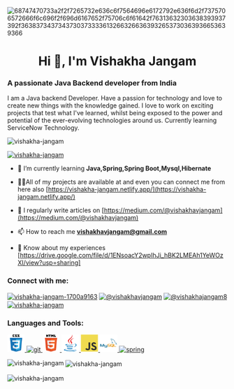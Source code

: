 ![68747470733a2f2f7265732e636c6f7564696e6172792e636f6d2f7375706572666f6c696f2f696d6167652f75706c6f61642f76313632303638393937392f36383734373437303733336132663266363932653730363936653639366](https://user-images.githubusercontent.com/101566433/176946396-1c002ae5-0c87-4df4-bb4f-bb81aa6e99be.gif)

<h1 align="center">Hi 👋, I'm Vishakha Jangam</h1>
<h3>A passionate Java Backend developer from India</h3>
I am a Java backend Developer. Have a passion for technology and love to create new things with the knowledge gained. I love to work on exciting projects that test what I've learned, whilst being exposed to the power and potential of the ever-evolving technologies around us. Currently learning ServiceNow Technology.

<p align="left"> <img src="https://komarev.com/ghpvc/?username=vishakha-jangam&label=Profile%20views&color=0e75b6&style=flat" alt="vishakha-jangam" /> </p>

<p align="left"> <a href="https://github.com/ryo-ma/github-profile-trophy"><img src="https://github-profile-trophy.vercel.app/?username=vishakha-jangam" alt="vishakha-jangam" /></a> </p>

- 🌱 I’m currently learning **Java,Spring,Spring Boot,Mysql,Hibernate**

- 👨‍💻All of my projects are available at and even you can connect me from here also [https://vishakha-jangam.netlify.app/](https://vishakha-jangam.netlify.app/)

- 📝 I regularly write articles on [https://medium.com/@vishakhavjangam](https://medium.com/@vishakhavjangam)

- 📫 How to reach me **vishakhavjangam@gmail.com**

- 📄 Know about my experiences [https://drive.google.com/file/d/1ENsoacY2wpIhJi_hBK2LMEAh1YeWOzXI/view?usp=sharing]

<h3 align="left">Connect with me:</h3>
<p align="left">
<a href="https://linkedin.com/in/vishakha-jangam-1700a9163" target="blank"><img align="center" src="https://raw.githubusercontent.com/rahuldkjain/github-profile-readme-generator/master/src/images/icons/Social/linked-in-alt.svg" alt="vishakha-jangam-1700a9163" height="30" width="40" /></a>
<a href="https://medium.com/@vishakhavjangam" target="blank"><img align="center" src="https://raw.githubusercontent.com/rahuldkjain/github-profile-readme-generator/master/src/images/icons/Social/medium.svg" alt="@vishakhavjangam" height="30" width="40" /></a>
<a href="https://www.hackerrank.com/vishakhajangam8?hr_r=1" target="blank"><img align="center" src="https://raw.githubusercontent.com/rahuldkjain/github-profile-readme-generator/master/src/images/icons/Social/hackerrank.svg" alt="@vishakhajangam8" height="30" width="40" /></a>
<a href="https://www.leetcode.com/vishakha-jangam" target="blank"><img align="center" src="https://raw.githubusercontent.com/rahuldkjain/github-profile-readme-generator/master/src/images/icons/Social/leet-code.svg" alt="vishakha-jangam" height="30" width="40" /></a>
</p>

<h3 align="left">Languages and Tools:</h3>
<p align="left"> <a href="https://www.w3schools.com/css/" target="_blank" rel="noreferrer"> <img src="https://raw.githubusercontent.com/devicons/devicon/master/icons/css3/css3-original-wordmark.svg" alt="css3" width="40" height="40"/> </a> <a href="https://git-scm.com/" target="_blank" rel="noreferrer"> <img src="https://www.vectorlogo.zone/logos/git-scm/git-scm-icon.svg" alt="git" width="40" height="40"/> </a> <a href="https://www.w3.org/html/" target="_blank" rel="noreferrer"> <img src="https://raw.githubusercontent.com/devicons/devicon/master/icons/html5/html5-original-wordmark.svg" alt="html5" width="40" height="40"/> </a> <a href="https://www.java.com" target="_blank" rel="noreferrer"> <img src="https://raw.githubusercontent.com/devicons/devicon/master/icons/java/java-original.svg" alt="java" width="40" height="40"/> </a> <a href="https://developer.mozilla.org/en-US/docs/Web/JavaScript" target="_blank" rel="noreferrer"> <img src="https://raw.githubusercontent.com/devicons/devicon/master/icons/javascript/javascript-original.svg" alt="javascript" width="40" height="40"/> </a> <a href="https://www.mysql.com/" target="_blank" rel="noreferrer"> <img src="https://raw.githubusercontent.com/devicons/devicon/master/icons/mysql/mysql-original-wordmark.svg" alt="mysql" width="40" height="40"/> </a> <a href="https://spring.io/" target="_blank" rel="noreferrer"> <img src="https://www.vectorlogo.zone/logos/springio/springio-icon.svg" alt="spring" width="40" height="40"/> </a> </p>

<p><img align="left" src="https://github-readme-stats.vercel.app/api/top-langs?username=vishakha-jangam&show_icons=true&locale=en&layout=compact" alt="vishakha-jangam" /></p>

<p>&nbsp;<img align="center" src="https://github-readme-stats.vercel.app/api?username=vishakha-jangam&show_icons=true&locale=en" alt="vishakha-jangam" /></p>

<p><img align="center" src="https://github-readme-streak-stats.herokuapp.com/?user=vishakha-jangam&" alt="vishakha-jangam" /></p>
